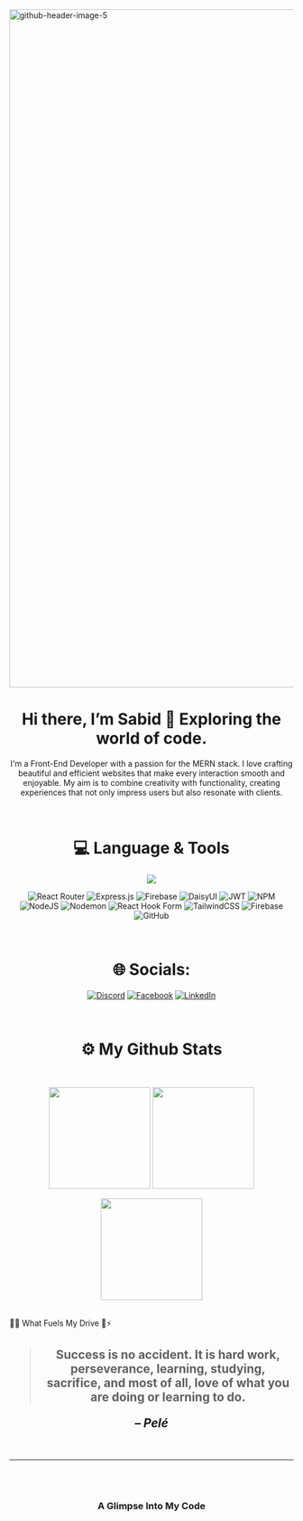 <img width="1200" src="https://i.ibb.co/7tbDM2L/github-header-image-5.png" alt="github-header-image-5" border="0">

<br>

<p align="center">
  <h1 align="center">Hi there, I’m Sabid 🚀 Exploring the world of code.</h1>
</p>
<p align="center">I'm a Front-End Developer with a passion for the MERN stack. I love crafting beautiful and efficient websites that make every interaction smooth and enjoyable. My aim is to combine creativity with functionality, creating experiences that not only impress users but also resonate with clients.
</p>

<br>

<h1 align="center">
  💻 Language & Tools
</h1>

<p align="center">
  <a href="https://skillicons.dev">
    <img src="https://skillicons.dev/icons?i=html,css,js,mongodb,netlify,nodejs,npm,react,vercel" />
  </a>
</p>

<div align="center">

![React Router](https://img.shields.io/badge/React_Router-CA4245?style=for-the-badge&logo=react-router&logoColor=white) ![Express.js](https://img.shields.io/badge/express.js-%23404d59.svg?style=for-the-badge&logo=express&logoColor=%2361DAFB) ![Firebase](https://img.shields.io/badge/firebase-%23039BE5.svg?style=for-the-badge&logo=firebase) ![DaisyUI](https://img.shields.io/badge/daisyui-5A0EF8?style=for-the-badge&logo=daisyui&logoColor=white) ![JWT](https://img.shields.io/badge/JWT-black?style=for-the-badge&logo=JSON%20web%20tokens) ![NPM](https://img.shields.io/badge/NPM-%23CB3837.svg?style=for-the-badge&logo=npm&logoColor=white) ![NodeJS](https://img.shields.io/badge/node.js-6DA55F?style=for-the-badge&logo=node.js&logoColor=white) ![Nodemon](https://img.shields.io/badge/NODEMON-%23323330.svg?style=for-the-badge&logo=nodemon&logoColor=%BBDEAD) ![React Hook Form](https://img.shields.io/badge/React%20Hook%20Form-%23EC5990.svg?style=for-the-badge&logo=reacthookform&logoColor=white) ![TailwindCSS](https://img.shields.io/badge/tailwindcss-%2338B2AC.svg?style=for-the-badge&logo=tailwind-css&logoColor=white) ![Firebase](https://img.shields.io/badge/firebase-a08021?style=for-the-badge&logo=firebase&logoColor=ffcd34) ![GitHub](https://img.shields.io/badge/github-%23121011.svg?style=for-the-badge&logo=github&logoColor=white)

</div>
<br>

<h1 align="center">
  🌐 Socials:
</h1>
<div align="center">

[![Discord](https://img.shields.io/badge/Discord-%237289DA.svg?logo=discord&logoColor=white)](https://discord.gg/s.f.tanim) [![Facebook](https://img.shields.io/badge/Facebook-%231877F2.svg?logo=Facebook&logoColor=white)](https://www.facebook.com/sabid.farhan.tanim.2024) [![LinkedIn](https://img.shields.io/badge/LinkedIn-%230077B5.svg?logo=linkedin&logoColor=white)](https://www.linkedin.com/in/sabid-farhan-tanim)

</div>
<br>

<h1 align="center">
  ⚙️ My Github Stats
</h1>
<br>
<p align = "center">
  <img height="180em"  src = "https://github-readme-stats.vercel.app/api?username=SFTanim&theme=onedark&hide_border=false&include_all_commits=true&count_private=true">
  <img height="180em" src = "https://github-readme-streak-stats.herokuapp.com/?user=SFTanim&theme=onedark&hide_border=false">
</p>
<p align = "center">
 <img height="180em"  src="https://github-readme-stats.vercel.app/api/top-langs/?username=SFTanim&theme=onedark&hide_border=false&include_all_commits=true&count_private=true&layout=compact" />
</p>
<br


<h1 align="center">
  💪✨ What Fuels My Drive 🚀⚡
</h1>

<h2 align="center">

> <p>Success is no accident. It is hard work, perseverance, learning, studying, sacrifice, and most of all, love of what you are doing or learning to do.</p>
*– Pelé*
</h2>

<br>

---

<br>
<br>

<h3 align="center">
 A Glimpse Into My Code
</h3>
